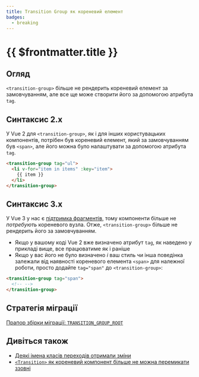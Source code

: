 ```yaml
---
title: Transition Group як кореневий елемент
badges:
  - breaking
---
```


# {{ $frontmatter.title }} <MigrationBadges :badges="$frontmatter.badges" />

## Огляд

`<transition-group>` більше не рендерить кореневий елемент за замовчуванням, але все ще може створити його за допомогою атрибута `tag`.

## Синтаксис 2.x

У Vue 2 для `<transition-group>`, як і для інших користувацьких компонентів, потрібен був кореневий елемент, який за замовчуванням був `<span>`, але його можна було налаштувати за допомогою атрибута `tag`.

```html
<transition-group tag="ul">
  <li v-for="item in items" :key="item">
    {{ item }}
  </li>
</transition-group>
```

## Синтаксис 3.x

У Vue 3 у нас є [підтримка фрагментів](../new/fragments.html), тому компоненти більше не _потребують_ кореневого вузла. Отже, `<transition-group>` більше не рендерить його за замовчуванням.

- Якщо у вашому коді Vue 2 вже визначено атрибут `tag`, як наведено у прикладі вище, все працюватиме як і раніше
- Якщо у вас його не було визначено _і_ ваш стиль чи інша поведінка залежали від наявності кореневого елемента `<span>` для належної роботи, просто додайте `tag="span"` до `<transition-group>`:

```html
<transition-group tag="span">
  <!-- -->
</transition-group>
```

## Стратегія міграції

[Прапор збірки міграції: `TRANSITION_GROUP_ROOT`](../migration-build.html#compat-configuration)

## Дивіться також

- [Деякі імена класів переходів отримали зміни](./transition.html)
- [`<Transition>` як кореневий компонент більше не можна перемикати ззовні](./transition-as-root.html)
